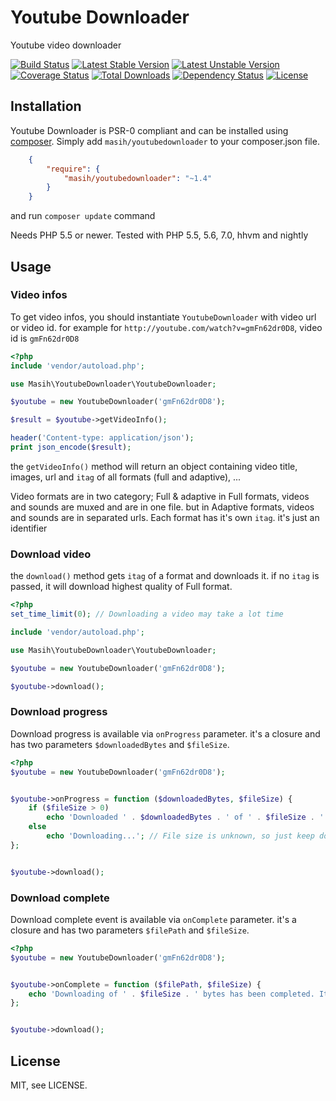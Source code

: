 Youtube Downloader
==================

Youtube video downloader

[![Build Status](https://travis-ci.org/masihyeganeh/YoutubeDownloader.svg?branch=master)](https://travis-ci.org/masihyeganeh/YoutubeDownloader)
[![Latest Stable Version](https://poser.pugx.org/masih/youtubedownloader/v/stable)](https://packagist.org/packages/masih/youtubedownloader)
[![Latest Unstable Version](https://poser.pugx.org/masih/youtubedownloader/v/unstable)](https://packagist.org/packages/masih/youtubedownloader)
[![Coverage Status](https://coveralls.io/repos/github/masihyeganeh/YoutubeDownloader/badge.svg?branch=master)](https://coveralls.io/github/masihyeganeh/YoutubeDownloader?branch=master)
[![Total Downloads](https://poser.pugx.org/masih/youtubedownloader/downloads)](https://packagist.org/packages/masih/youtubedownloader)
[![Dependency Status](https://www.versioneye.com/user/projects/5281d3db632baca88e000127/badge.svg)](https://www.versioneye.com/user/projects/5281d3db632baca88e000127)
[![License](https://poser.pugx.org/masih/youtubedownloader/license)](https://packagist.org/packages/masih/youtubedownloader)


Installation
------------

Youtube Downloader is PSR-0 compliant and can be installed using [composer](http://getcomposer.org/).  Simply add `masih/youtubedownloader` to your composer.json file. 
```json
    {
        "require": {
            "masih/youtubedownloader": "~1.4"
        }
    }
```

and run `composer update` command

Needs PHP 5.5 or newer. Tested with PHP 5.5, 5.6, 7.0, hhvm and nightly

Usage
-----

### Video infos

To get video infos, you should instantiate `YoutubeDownloader` with video url or video id.
for example for `http://youtube.com/watch?v=gmFn62dr0D8`, video id is `gmFn62dr0D8`

```php
<?php
include 'vendor/autoload.php';

use Masih\YoutubeDownloader\YoutubeDownloader;

$youtube = new YoutubeDownloader('gmFn62dr0D8');

$result = $youtube->getVideoInfo();

header('Content-type: application/json');
print json_encode($result);
```

the `getVideoInfo()` method will return an object containing video title, images, url and `itag` of all formats (full and adaptive), ...
   
Video formats are in two category; Full & adaptive
in Full formats, videos and sounds are muxed and are in one file. but in Adaptive formats, videos and sounds are in separated urls.
Each format has it's own `itag`. it's just an identifier

   
### Download video

the `download()` method gets `itag` of a format and downloads it.
if no `itag` is passed, it will download highest quality of Full format.

```php
<?php
set_time_limit(0); // Downloading a video may take a lot time

include 'vendor/autoload.php';

use Masih\YoutubeDownloader\YoutubeDownloader;

$youtube = new YoutubeDownloader('gmFn62dr0D8');

$youtube->download();
```

   
### Download progress

Download progress is available via `onProgress` parameter.
it's a closure and has two parameters `$downloadedBytes` and `$fileSize`.

```php
<?php
$youtube = new YoutubeDownloader('gmFn62dr0D8');


$youtube->onProgress = function ($downloadedBytes, $fileSize) {
	if ($fileSize > 0)
		echo 'Downloaded ' . $downloadedBytes . ' of ' . $fileSize . ' bytes [%' . number_format($downloadedBytes * 100 / $fileSize, 2) . '].' . "\n";
	else
		echo 'Downloading...'; // File size is unknown, so just keep downloading
};


$youtube->download();
```
   
### Download complete

Download complete event is available via `onComplete` parameter.
it's a closure and has two parameters `$filePath` and `$fileSize`.

```php
<?php
$youtube = new YoutubeDownloader('gmFn62dr0D8');


$youtube->onComplete = function ($filePath, $fileSize) {
	echo 'Downloading of ' . $fileSize . ' bytes has been completed. It is saved in ' . $filePath . "\n";
};


$youtube->download();
```

   
License
-------

MIT, see LICENSE.
